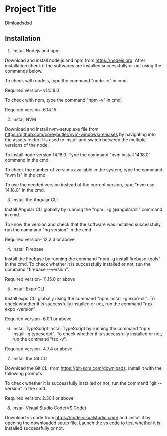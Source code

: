 
# Project Title

Dimloadsdsd



## Installation

1. Install Nodejs and npm

Download and install node.js and npm from https://nodejs.org. Afrer installation check if the softwares are installed successfully or not using the commands below.

To check with nodejs, type the command "node -v" in cmd.

Required version- v14.18.0

To check with npm, type the command "npm -v" in cmd.

Required version- 6.14.15


2. Install NVM

Download and install nvm-setup.exe file from https://github.com/coreybutler/nvm-windows/releases by navigating into the assets folder.It is used to install and switch between the multiple versions of the node.

To install node version 14.18.0. Type the command "nvm install 14.18.0" command in the cmd.

To check the number of versions available in the system, type the command "nvm ls" in the cmd

To use the needed version instead of the current version, type "nvm use 14.18.0" in the cmd.

3. Install the Angular CLI

Install Angular CLI globally by running the "npm i -g @angular/cli" command in cmd.

To know the version and check that the software was installed successfully, run the command "ng version" in the cmd.

Required version- 12.2.3 or above


4. Install Firebase

Install the Firebase by running the command "npm -g install firebase-tools" in the cmd. To check whether it is successfully installed or not, run the command "firebase --version".

Required version- 11.15.0 or above


5. Install Expo CLI

Install expo CLI globally using the command "npm install -g expo-cli". To check whether it is successfully installed or not, run the command "npx expo -version".

Required version- 6.0.1 or above


6. Install TypeScript
Install TypeScript by running the command "npm install -g typescript". To check whether it is successfully installed or not, run the command "tsc -v".

Required version- 4.7.4 or above


7. Install the Git CLI

Download the Git CLI from https://git-scm.com/downloads. Install it with the following prompts

To check whether it is successfully installed or not, run the command "git --version" in the cmd.

Required version: 2.30.1 or above


8. Install Visual Studio Code(VS Code)

Download vs code from https://code.visualstudio.com/ and install it by opening the downloaded setup file. Launch the vs code to test whether it is installed successfully or not.






   
    
